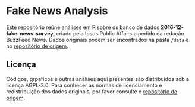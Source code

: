 # Fake News Analysis
Este repositório reúne análises em R sobre os banco de dados **2016-12-fake-news-survey**, criado pela Ipsos Public Affairs a pedido da redação BuzzFeed News. Dados originais podem ser encontrados na pasta `/data` e no [repositório de origem](https://github.com/BuzzFeedNews/2016-12-fake-news-survey).

## Licença
Códigos, grpaficos e outras análises aqui presentes são distribuídos sob a licença AGPL-3.0. Para conhecer as normas de licenciamento e redistribuição dos dados originais, por favor consulte o [repositório de origem](https://github.com/BuzzFeedNews/2016-12-fake-news-survey).